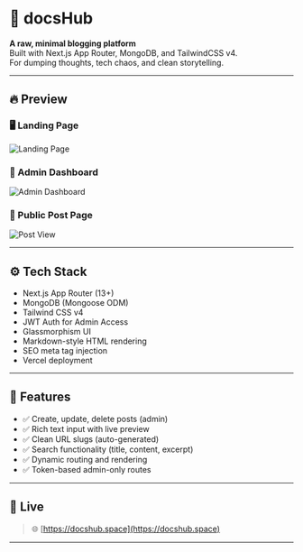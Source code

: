 # 📝 docsHub

**A raw, minimal blogging platform**  
Built with Next.js App Router, MongoDB, and TailwindCSS v4.  
For dumping thoughts, tech chaos, and clean storytelling.

---

## 🔥 Preview

### 🖥️ Landing Page
![Landing Page](https://docshub.space/images/preview.png)

### 🔐 Admin Dashboard
![Admin Dashboard](https://docshub.space/images/admin-dashboard.png)

### 📄 Public Post Page
![Post View](https://docshub.space/images/public-post.png)

---

## ⚙️ Tech Stack

- Next.js App Router (13+)
- MongoDB (Mongoose ODM)
- Tailwind CSS v4
- JWT Auth for Admin Access
- Glassmorphism UI
- Markdown-style HTML rendering
- SEO meta tag injection
- Vercel deployment

---

## 🧪 Features

- ✅ Create, update, delete posts (admin)
- ✅ Rich text input with live preview
- ✅ Clean URL slugs (auto-generated)
- ✅ Search functionality (title, content, excerpt)
- ✅ Dynamic routing and rendering
- ✅ Token-based admin-only routes

---

## 🚀 Live

> 🌐 [https://docshub.space](https://docshub.space)

---

